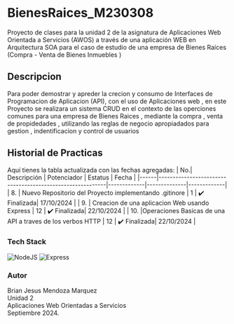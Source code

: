 # BienesRaices_M230308
Proyecto de clases para la unidad 2 de la asignatura de Aplicaciones Web Orientada a Servicios (AWOS) a través de una aplicación  WEB en Arquitectura SOA para el caso de estudio de una empresa de Bienes Raíces (Compra - Venta de Bienes  Inmuebles )
## Descripcion 
Para poder demostrar y apreder la crecion y consumo de Interfaces de Programacion de Aplicacion (API), con el uso de Aplicaciones web , en este Proyecto se realizara un sistema CRUD en el contexto de las operciones comunes para una empresa de Bienes Raices , mediante la compra , venta de propidedades , utilizando las reglas de negocio apropiadados para gestion , indentificacion y control de usuarios

## Historial de Practicas 
Aquí tienes la tabla actualizada con las fechas agregadas:
|   No.| Descripción                                                | Potenciador | Estatus      | Fecha       |
|------|-----------------------------------------------------------|-------------|--------------|-------------|
| 8.   | Nuevo Repositorio del Proyecto implementando  .gitinore    | 1           | ✔️ Finalizada| 17/10/2024  |
| 9.   | Creacion de una aplicacion Web usando Express    | 12           | ✔️ Finalizada| 22/10/2024  |
| 10.    |Operaciones Basicas de una API a traves de los verbos HTTP  | 12           | ✔️ Finalizada| 22/10/2024  |

### Tech Stack
![NodeJS](https://img.shields.io/badge/Node.js-43853D?style=for-the-badge&logo=node.js&logoColor=white) ![Express](https://img.shields.io/badge/Express.js-404D59?style=for-the-badge)

### Autor
Brian Jesus Mendoza Marquez <br>
Unidad 2<br>
Aplicaciones Web Orientadas a Servicios <br>
Septiembre 2024.
